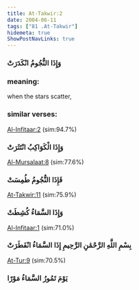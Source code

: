 ```yaml
---
title: At-Takwir:2
date: 2004-06-11
tags: ["81 .At-Takwir"]
hidemeta: true 
ShowPostNavLinks: true 
---
```

### وَإِذَا النُّجُومُ انْكَدَرَتْ
### meaning: 
when the stars scatter,
### similar verses: 

[Al-Infitaar:2](/82/2) (sim:94.7%)

### وَإِذَا الْكَوَاكِبُ انْتَثَرَتْ

[Al-Mursalaat:8](/77/8) (sim:77.6%)

### فَإِذَا النُّجُومُ طُمِسَتْ

[At-Takwir:11](/81/11) (sim:75.9%)

### وَإِذَا السَّمَاءُ كُشِطَتْ

[Al-Infitaar:1](/82/1) (sim:71.0%)

### بِسْمِ اللَّهِ الرَّحْمَٰنِ الرَّحِيمِ إِذَا السَّمَاءُ انْفَطَرَتْ

[At-Tur:9](/52/9) (sim:70.5%)

### يَوْمَ تَمُورُ السَّمَاءُ مَوْرًا
